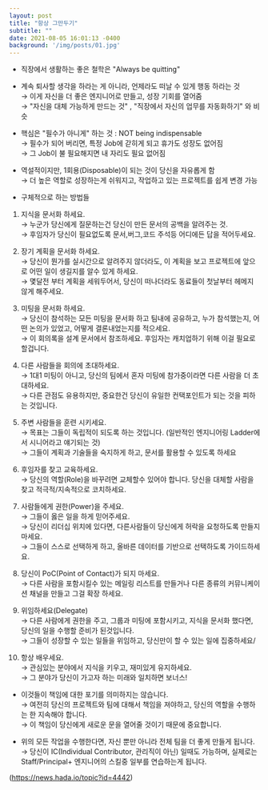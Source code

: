```yaml
---
layout: post
title: "항상 그만두기"
subtitle: ""
date: 2021-08-05 16:01:13 -0400
background: '/img/posts/01.jpg'
---
```

	
- 직장에서 생활하는 좋은 철학은 "Always be quitting"
- 계속 퇴사할 생각을 하라는 게 아니라, 언제라도 떠날 수 있게 행동 하라는 것  
→ 이게 자신을 더 좋은 엔지니어로 만들고, 성장 기회를 열어줌  
→ "자신을 대체 가능하게 만드는 것" , "직장에서 자신의 업무를 자동화하기" 와 비슷  

- 핵심은 "필수가 아니게" 하는 것 : NOT being indispensable  
→ 필수가 되어 버리면, 특정 Job에 갇히게 되고 휴가도 성장도 없어짐  
→ 그 Job이 불 필요해지면 내 자리도 필요 없어짐  

- 역설적이지만, 1회용(Disposable)이 되는 것이 당신을 자유롭게 함  
→ 더 높은 역할로 성장하는게 쉬워지고, 작업하고 있는 프로젝트를 쉽게 변경 가능  

- 구체적으로 하는 방법들  

1. 지식을 문서화 하세요.  
→ 누군가 당신에게 질문하는건 당신이 만든 문서의 공백을 알려주는 것.  
→ 후임자가 당신이 필요없도록 문서,버그,코드 주석등 어디에든 답을 적어두세요.  

2. 장기 계획을 문서화 하세요.  
→ 당신이 뭔가를 실시간으로 알려주지 않더라도, 이 계획을 보고 프로젝트에 앞으로 어떤 일이 생길지를 알수 있게 하세요.  
→ 몇달전 부터 계획을 세워두어서, 당신이 떠나더라도 동료들이 첫날부터 헤메지 않게 해주세요.  

3. 미팅을 문서화 하세요.  
→ 당신이 참석하는 모든 미팅을 문서화 하고 팀내에 공유하고, 누가 참석했는지, 어떤 논의가 있었고, 어떻게 결론내었는지를 적으세요.  
→ 이 회의록을 설계 문서에서 참조하세요. 후임자는 캐치업하기 위해 이걸 필요로 할겁니다.  

4. 다른 사람들을 회의에 초대하세요.  
→ 1대1 미팅이 아니고, 당신의 팀에서 혼자 미팅에 참가중이라면 다른 사람을 더 초대하세요.  
→ 다른 관점도 유용하지만, 중요한건 당신이 유일한 컨택포인트가 되는 것을 피하는 것입니다.  

5. 주변 사람들을 훈련 시키세요.  
→ 목표는 그들이 독립적이 되도록 하는 것입니다. (일반적인 엔지니어링 Ladder에서 시니어라고 얘기되는 것)  
→ 그들이 계획과 기술들을 숙지하게 하고, 문서를 활용할 수 있도록 하세요  

6. 후임자를 찾고 교육하세요.  
→ 당신의 역할(Role)을 바꾸려면 교체할수 있어야 합니다. 당신을 대체할 사람을 찾고 적극적/지속적으로 코치하세요.  

7. 사람들에게 권한(Power)을 주세요.  
→ 그들이 옳은 일을 하게 믿어주세요.  
→ 당신이 리더십 위치에 있다면, 다른사람들이 당신에게 허락을 요청하도록 만들지 마세요.  
→ 그들이 스스로 선택하게 하고, 올바른 데이터를 기반으로 선택하도록 가이드하세요.  

8. 당신이 PoC(Point of Contact)가 되지 마세요.  
→ 다른 사람을 포함시킬수 있는 메일링 리스트를 만들거나 다른 종류의 커뮤니케이션 채널을 만들고 그걸 확장 하세요.  

9. 위임하세요(Delegate)  
→ 다른 사람에게 권한을 주고, 그룹과 미팅에 포함시키고, 지식을 문서화 했다면, 당신의 일을 수행할 준비가 된것입니다.  
→ 그들이 성장할 수 있는 일들을 위임하고, 당신만이 할 수 있는 일에 집중하세요/  

10. 항상 배우세요.  
→ 관심있는 분야에서 지식을 키우고, 재미있게 유지하세요.  
→ 그 분야가 당신이 가고자 하는 미래와 일치하면 보너스!  

- 이것들이 책임에 대한 포기를 의미하지는 않습니다.  
→ 여전히 당신의 프로젝트와 팀에 대해서 책임을 져야하고, 당신의 역할을 수행하는 한 지속해야 합니다.  
→ 이 책임이 당신에게 새로운 문을 열어줄 것이기 때문에 중요합니다.  

- 위의 모든 작업을 수행한다면, 자신 뿐만 아니라 전체 팀을 더 좋게 만들게 됩니다.  
→ 당신이 IC(Individual Contributor, 관리직이 아닌) 일때도 가능하며, 실제로는 Staff/Principal+ 엔지니어의 스킬중 일부를 연습하는게 됩니다.  

(https://news.hada.io/topic?id=4442)
